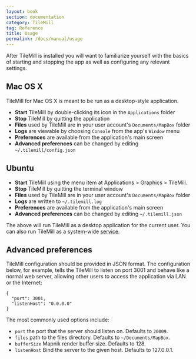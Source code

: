 ```yaml
---
layout: book
section: documentation
category: TileMill
tag: Reference
title: Usage
permalink: /docs/manual/usage
---
```

After TileMill is installed you will want to familiarize yourself with the basics of starting and stopping the app as well as configuring any relevant settings.

## Mac OS X

TileMill for Mac OS X is meant to be run as a desktop-style application.

- **Start** TileMill by double-clicking its icon in the `Applications` folder
- **Stop** TileMill by quitting the application
- **Files** used by TileMill are in your user account's `Documents/MapBox` folder
- **Logs** are viewable by choosing `Console` from the app's `Window` menu
- **Preferences** are available from the application's main screen
- **Advanced preferences** can be changed by editing `~/.tilemill/config.json`

## Ubuntu

- **Start** TileMill using the menu item at Applications > Graphics > TileMill.
- **Stop** TileMill by quitting the terminal window
- **Files** used by TileMill are in your user account's `Documents/MapBox` folder
- **Logs** are written to `~/.tilemill.log`
- **Preferences** are available from the application's main screen
- **Advanced preferences** can be changed by editing `~/.tilemill.json`

The above will run TileMill as a desktop application for the current user. You can also run TileMill as a system-wide [service](http://mapbox.com/tilemill/docs/tutorials/ubuntu-service).

## Advanced preferences

TileMill configuration should be provided in JSON format. The configuration below, for example, tells the TileMill to listen on port 3001 and behave like a normal web server, allowing other users to access the application via LAN or the Internet:

    {
      "port": 3001,
      "listenHost": "0.0.0.0"
    }

The most commonly used options include:

- `port` the port that the server should listen on. Defaults to `20009`.
- `files` path to the files directory. Defaults to `~/Documents/MapBox`.
- `bufferSize` Mapnik render buffer size. Defaults to 128.
- `listenHost` Bind the server to the given host. Defaults to 127.0.0.1.
